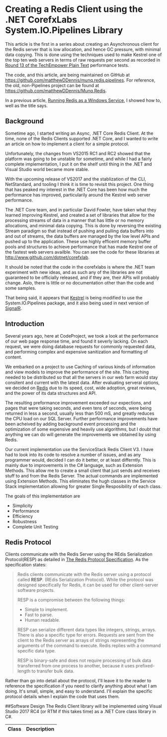 # Creating a Redis Client using the .NET CorefxLabs System.IO.Pipelines Library

This article is the first in a series about creating an Asynchronous client for the Redis server that is low allocation, and hence GC pressure, with minimal data copying.  This is done using the techniques used to make Kestrel one of the top ten web servers in terms of raw requests per second as recorded in [Round 13 of the TechEmpower Plain Text](https://www.techempower.com/benchmarks/#section=data-r13&hw=ph&test=plaintext) performance tests.

The code, and this article, are being maintained on GitHub at https://github.com/matthewDDennis/munq.redis.pipelines. For reference, the old, non-Pipelines project can be found at https://github.com/matthewDDennis/Munq.Redis.

In a previous article, [Running Redis as a Windows Service](https://www.codeproject.com/Articles/715967/Running-Redis-as-a-Windows-Service), I showed how to, well as the title says.

## Background

Sometime ago, I started writing an Async, .NET Core Redis Client.  At the time, none of the Redis Clients supported .NET Core, and I wanted to write an article on how to implement a client for a simple protocol.  

Unfortunately, the changes from VS2015 RC1 and RC2 showed that the platform was going to be unstable for sometime, and while I had a fairly complete implementation,  I put it on the shelf until thing in the .NET and Visual Studio world became more stable.

With the upcoming release of VS2017 and the stablization of the CLI, NetStandard, and tooling I think it is time to revisit this project.  One thing that has peaked my interest in the .NET Core has been how much the performance has improved, particularily around the Kestrel web server performance.

The .NET Core team, and in particular David Fowler, have taken what they learned improving Kestrel, and created a set of libraries that allow for the processing streams of data in a manner that has little or no memory allocations, and minimal data copying.  This is done by reversing the existing Stream paradigm so that instead of pushing and pulling data buffers into and out of streams, the data buffers are managed by the low level APIs and pushed up to the application.  These use highly efficeint memory buffer pools and structures to achieve performance that has made Kestrel one of the fastest web servers availble.  You can see the code for these libraries at http://www.github.com/dotnet/corefxlab.

It should be noted that the code in the corefxlabs is where the .NET team experiment with new ideas, and as such any of the libraries are not guaranteed to be officially released, and if they are, their APIs will probably change.  Aslo, there is little or no documentation other than the code and some samples.

That being said, it appears that [Kestrel](https://github.com/aspnet/KestrelHttpServer) is being modified to use the System.IO.Pipelines package, and it also being used in next version of [SignalR](http://www.github.com/aspnet/signalr).

## Introduction
Several years ago, here at CodeProject, we took a look at the performance of our web page response time, and found it severly lacking. On each request, we were doing database requests for commonly requested data, and performing complex and expensive sanitization and formatting of content.

We embarked on a project to use Caching of various kinds of information and view models to improve the performance of the site.  This caching needed to be distributed so that all the servers in our web farm would stay consitent and current with the latest data.  After evaluating serveral options, we decided on [Redis](http://redis.io) due to its speed, cost, wide adoption, great reviews, and the power of its data structures and API.

The resulting preformance improvement exceeded our expections, and pages that were taking seconds, and even tens of seconds, were being returned in less a second, usually less than 500 mS, and greatly reduces the CPU load on our SQL Server.  Further performance improvements have been acheived by adding background event processing and the optimization of some expensive and heavily use algorithms, but I doubt that anything we can do will generate the improvements we obtained by using Redis.

Our current implementation use the ServiceStack Redis Client V3.  I have had to look into its code to resolve a number of issues, and as any programmer would, decided I can do it better, or at least differntly.  This is mainly due to improvements in the C# language, such as Extension Methods.  This allow me to create a small client that just sends and receives stuff to and from the Redis Server. The actual commands are implemented using Extension Methods.  This eliminates the hugh classes in the Service Stack implementation allowing for greater Single Resposibility of each class.

The goals of this implementation are

- Simplicity
- Performance
- Efficiency
- Robustness
- Complete Unit Testing

## Redis Protocol
Clients communicate with the Redis Server using the REdis Serialization Protocol(RESP) as detailed in [The Redis Protocol Specification](https://redis.io/topics/protocol). As the specification states:

>Redis clients communicate with the Redis server using a protocol called **RESP**. (REdis Serialization Protocol). While the protocol was designed specifically for Redis, it can be used for other client-server software projects.
> 
>RESP is a compromise between the following things:
> - Simple to implement.
> - Fast to parse.
> - Human readable.
>
>RESP can serialize different data types like integers, strings, arrays. There is also a specific type for errors. Requests are sent from the client to the Redis server as arrays of strings representing the arguments of the command to execute. Redis replies with a command specific data type.
>
>RESP is binary-safe and does not require processing of bulk data transferred from one process to another, because it uses prefixed-length to transfer bulk data.

Rather than go into detail about the protocol, I'll leave it to the reader to reference the specification if you need to clarify anything about what I am doing.  It's small, simple, and easy to understand.  I'll explain the specific protocol details when I explain the code that uses them.

##Software Design
The Redis Client library will be implemented using Visual Studio 2017 RC4 (or RTM if this takes time) as a .NET Core class library in C#.

Class | Description
------|------------


